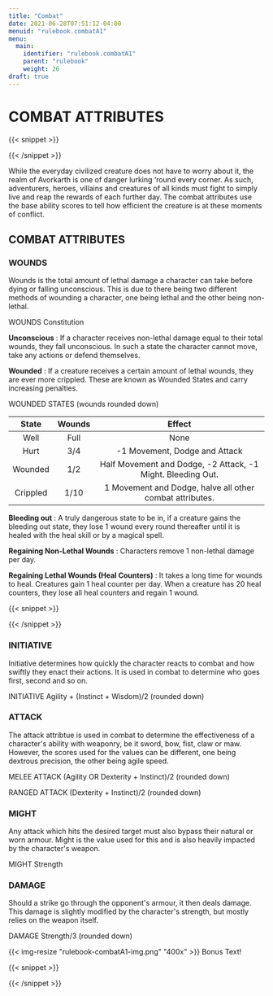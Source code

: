```yaml
---
title: "Combat"
date: 2021-06-28T07:51:12-04:00
menuid: "rulebook.combatA1"
menu:
  main:
    identifier: "rulebook.combatA1"
    parent: "rulebook"
    weight: 26
draft: true
---
```


# COMBAT ATTRIBUTES

{{< snippet >}}<div class="bookpage-columns"><div class="bookpage-column">{{< /snippet >}}

While the everyday civilized creature does not have to worry about it, the realm
of Avorkarth is one of danger lurking ‘round every corner. As such, adventurers,
heroes, villains and creatures of all kinds must fight to simply live and reap
the rewards of each further day. The combat attributes use the base ability
scores to tell how efficient the creature is at these moments of conflict.

## COMBAT ATTRIBUTES

### WOUNDS
Wounds is the total amount of lethal damage a character can take before dying
or falling unconscious. This is due to there being two different methods of
wounding a character, one being lethal and the other being non-lethal.

WOUNDS Constitution

**Unconscious** : If a character receives non-lethal damage equal to their
total wounds, they fall unconscious. In such a state the character cannot move,
take any actions or defend themselves.

**Wounded** : If a creature receives a certain amount of lethal wounds,
they are ever more crippled. These are known as Wounded States and carry
increasing penalties.

WOUNDED STATES (wounds rounded down)

| State      | Wounds  |  Effect                                                     |
|:----------:|:-------:|:-----------------------------------------------------------:|
| Well       | Full    | None                                                        |
| Hurt       | 3/4     | -1 Movement, Dodge and Attack                               |
| Wounded    | 1/2     | Half Movement and Dodge, -2 Attack, -1 Might. Bleeding Out. |
| Crippled   | 1/10    | 1 Movement and Dodge, halve all other combat attributes.    |

**Bleeding out** : A truly dangerous state to be in, if a creature gains the
bleeding out state, they lose 1 wound every round thereafter until it is
healed with the heal skill or by a magical spell.

**Regaining Non-Lethal Wounds** : Characters remove 1 non-lethal damage per day.

**Regaining Lethal Wounds (Heal Counters)** : It takes a long time for wounds
to heal. Creatures gain 1 heal counter per day. When a creature has 20 heal
counters, they lose all heal counters and regain 1 wound.

{{< snippet >}}</div><div class="bookpage-column">{{< /snippet >}}

### INITIATIVE
Initiative determines how quickly the character reacts to combat and how swiftly
they enact their actions. It is used in combat to determine who goes first,
second and so on.

INITIATIVE Agility + (Instinct + Wisdom)/2 (rounded down)

### ATTACK
The attack attribtue is used in combat to determine the effectiveness of a
character's ability with weaponry, be it sword, bow, fist, claw or maw.
However, the scores used for the values can be different, one being dextrous
precision, the other being agile speed.

MELEE ATTACK (Agility OR Dexterity + Instinct)/2 (rounded down)

RANGED ATTACK (Dexterity + Instinct)/2 (rounded down)

### MIGHT
Any attack which hits the desired target must also bypass their natural or worn
armour. Might is the value used for this and is also heavily impacted by the
character's weapon.

MIGHT Strength

### DAMAGE
Should a strike go through the opponent's armour, it then deals damage.
This damage is slightly modified by the character's strength, but mostly relies
on the weapon itself.

DAMAGE Strength/3 (rounded down)

{{< img-resize "rulebook-combatA1-img.png" "400x" >}}
Bonus Text!

{{< snippet >}}</div></div>{{< /snippet >}}

